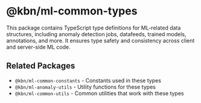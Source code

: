 # @kbn/ml-common-types

This package contains TypeScript type definitions for ML-related data structures, including anomaly detection jobs, datafeeds, trained models, annotations, and more. It ensures type safety and consistency across client and server-side ML code.

## Related Packages

- `@kbn/ml-common-constants` - Constants used in these types
- `@kbn/ml-anomaly-utils` - Utility functions for these types
- `@kbn/ml-common-utils` - Common utilities that work with these types
